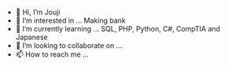 - 👋 Hi, I’m Jouji
- 👀 I’m interested in ... Making bank    
- 🌱 I’m currently learning ... SQL, PHP, Python, C#, CompTIA and Japanese
- 💞️ I’m looking to collaborate on ...
- 📫 How to reach me ...

<!---
Jouji-01442gMf4/Jouji-01442gMf4 is a ✨ special ✨ repository because its `README.md` (this file) appears on your GitHub profile.
You can click the Preview link to take a look at your changes.
--->
